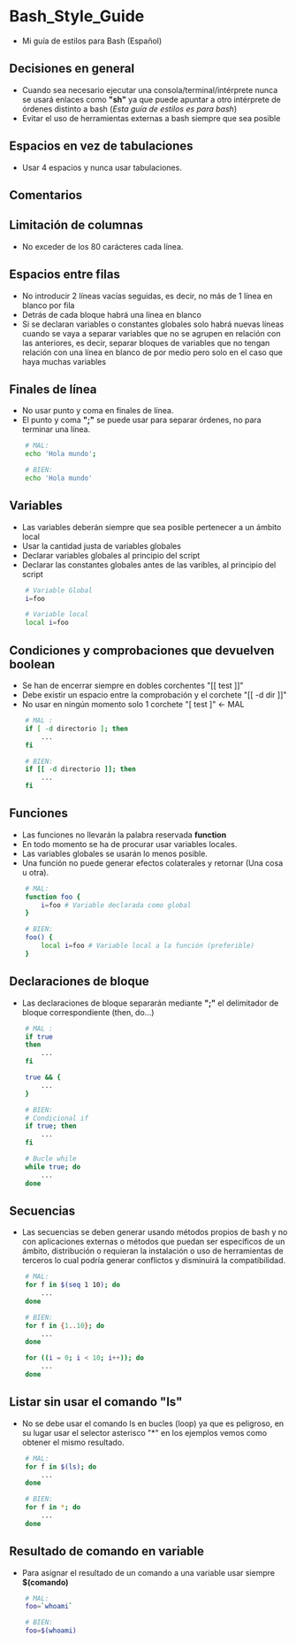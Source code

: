 # Bash_Style_Guide
- Mi guía de estilos para Bash (Español)

## Decisiones en general
- Cuando sea necesario ejecutar una consola/terminal/intérprete nunca se usará enlaces como **"sh"** ya que puede apuntar a otro intérprete de órdenes distinto a bash (*Esta guía de estilos es para bash*)
- Evitar el uso de herramientas externas a bash siempre que sea posible

## Espacios en vez de tabulaciones
- Usar 4 espacios y nunca usar tabulaciones.

## Comentarios

## Limitación de columnas
- No exceder de los 80 carácteres cada línea.

## Espacios entre filas
- No introducir 2 líneas vacías seguidas, es decir, no más de 1 línea en blanco por fila
- Detrás de cada bloque habrá una línea en blanco
- Si se declaran variables o constantes globales solo habrá nuevas líneas cuando se vaya a separar variables que no se agrupen en relación con las anteriores, es decir, separar bloques de variables que no tengan relación con una línea en blanco de por medio pero solo en el caso que haya muchas variables

## Finales de línea
- No usar punto y coma en finales de línea.
- El punto y coma **";"** se puede usar para separar órdenes, no para terminar una línea.
```bash
    # MAL:
    echo 'Hola mundo';

    # BIEN:
    echo 'Hola mundo'
```

## Variables
- Las variables deberán siempre que sea posible pertenecer a un ámbito local
- Usar la cantidad justa de variables globales
- Declarar variables globales al principio del script
- Declarar las constantes globales antes de las varibles, al principio del script
```bash
    # Variable Global
    i=foo

    # Variable local
    local i=foo
```

## Condiciones y comprobaciones que devuelven boolean
- Se han de encerrar siempre en dobles corchentes "[[ test ]]"
- Debe existir un espacio entre la comprobación y el corchete "[[ -d dir ]]"
- No usar en ningún momento solo 1 corchete "[ test ]" ← MAL
```bash
    # MAL :
    if [ -d directorio ]; then
        ...
    fi

    # BIEN:
    if [[ -d directorio ]]; then
        ...
    fi
```

## Funciones
- Las funciones no llevarán la palabra reservada **function**
- En todo momento se ha de procurar usar variables locales.
- Las variables globales se usarán lo menos posible.
- Una función no puede generar efectos colaterales y retornar (Una cosa u otra).
```bash
    # MAL:
    function foo {
        i=foo # Variable declarada como global
    }

    # BIEN:
    foo() {
        local i=foo # Variable local a la función (preferible)
    }
```

## Declaraciones de bloque
- Las declaraciones de bloque separarán mediante **";"** el delimitador de bloque correspondiente (then, do...)
```bash
    # MAL :
    if true
    then
        ...
    fi

    true && {
        ...
    }

    # BIEN:
    # Condicional if
    if true; then
        ...
    fi

    # Bucle while
    while true; do
        ...
    done
```

## Secuencias
- Las secuencias se deben generar usando métodos propios de bash y no con aplicaciones externas o métodos que puedan ser específicos de un ámbito, distribución o requieran la instalación o uso de herramientas de terceros lo cual podría generar conflictos y disminuirá la compatibilidad.
```bash
    # MAL:
    for f in $(seq 1 10); do
        ...
    done

    # BIEN:
    for f in {1..10}; do
        ...
    done

    for ((i = 0; i < 10; i++)); do
        ...
    done
```

## Listar sin usar el comando **"ls"**
- No se debe usar el comando ls en bucles (loop) ya que es peligroso, en su lugar usar el selector asterisco "\*" en los ejemplos vemos como obtener el mismo resultado.
```bash
    # MAL:
    for f in $(ls); do
        ...
    done

    # BIEN:
    for f in *; do
        ...
    done
```

## Resultado de comando en variable
- Para asignar el resultado de un comando a una variable usar siempre **$(comando)**
```bash
    # MAL:
    foo=`whoami`

    # BIEN:
    foo=$(whoami)
```
